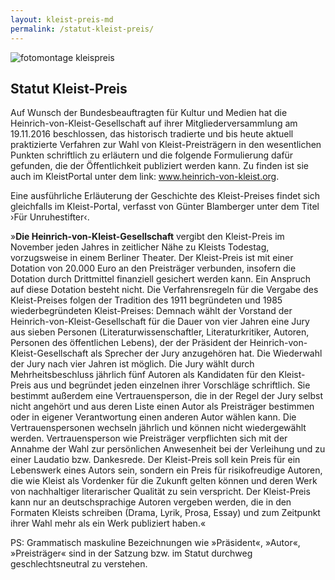 ```yaml
---
layout: kleist-preis-md
permalink: /statut-kleist-preis/
---
```

<img src="/static/img/kleist-preis/kleistpreisaufmacher-neu.jpg" alt="fotomontage kleispreis">

## Statut Kleist-Preis

Auf Wunsch der Bundesbeauftragten für Kultur und Medien hat die Heinrich-von-Kleist-Gesellschaft auf ihrer Mitgliederversammlung am 19.11.2016 beschlossen, das historisch tradierte und bis heute aktuell praktizierte Verfahren zur Wahl von Kleist-Preisträgern in den wesentlichen Punkten schriftlich zu erläutern und die folgende Formulierung dafür gefunden, die der Öffentlichkeit publiziert werden kann. Zu finden ist sie auch im KleistPortal unter dem link: www.heinrich-von-kleist.org. 

Eine ausführliche Erläuterung der Geschichte des Kleist-Preises findet sich gleichfalls im Kleist-Portal, verfasst von Günter Blamberger unter dem Titel ›Für Unruhestifter‹.

»**Die Heinrich-von-Kleist-Gesellschaft** vergibt den Kleist-Preis im November jeden Jahres in zeitlicher Nähe zu Kleists Todestag, vorzugsweise in einem Berliner Theater. Der Kleist-Preis ist mit einer Dotation von 20.000 Euro an den Preisträger verbunden, insofern die Dotation durch Drittmittel finanziell gesichert werden kann. Ein Anspruch auf diese Dotation besteht nicht. Die Verfahrensregeln für die Vergabe des Kleist-Preises folgen der Tradition des 1911 begründeten und 1985 wiederbegründeten Kleist-Preises:
Demnach wählt der Vorstand der Heinrich-von-Kleist-Gesellschaft für die Dauer von vier Jahren eine Jury aus sieben Personen (Literaturwissenschaftler, Literaturkritiker, Autoren, Personen des öffentlichen Lebens), der der Präsident der Heinrich-von-Kleist-Gesellschaft als Sprecher der Jury anzugehören hat. Die Wiederwahl der Jury nach vier Jahren ist möglich. Die Jury wählt durch Mehrheitsbeschluss jährlich fünf Autoren als Kandidaten für den Kleist-Preis aus und begründet jeden einzelnen ihrer Vorschläge schriftlich. Sie bestimmt außerdem eine Vertrauensperson, die in der Regel der Jury selbst nicht angehört und aus deren Liste einen Autor als Preisträger bestimmen oder in eigener Verantwortung einen anderen Autor wählen kann. Die Vertrauenspersonen wechseln jährlich und können nicht wiedergewählt werden. Vertrauensperson wie Preisträger verpflichten sich mit der Annahme der Wahl zur persönlichen Anwesenheit bei der Verleihung und zu einer Laudatio bzw. Dankesrede. Der Kleist-Preis soll kein Preis für ein Lebenswerk eines Autors sein, sondern ein Preis für risikofreudige Autoren, die wie Kleist als Vordenker für die Zukunft gelten können und deren Werk von nachhaltiger literarischer Qualität zu sein verspricht. Der Kleist-Preis kann nur an deutschsprachige Autoren vergeben werden, die in den Formaten Kleists schreiben (Drama, Lyrik, Prosa, Essay) und zum Zeitpunkt ihrer Wahl mehr als ein Werk publiziert haben.«

PS: Grammatisch maskuline Bezeichnungen wie »Präsident«, »Autor«, »Preisträger« sind in der Satzung bzw. im Statut durchweg geschlechtsneutral zu verstehen.